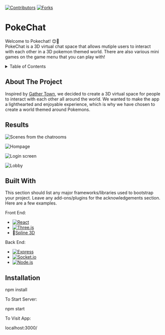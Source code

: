 [![Contributors][contributors-shield]][contributors-url]
[![Forks][forks-shield]][forks-url]
# PokeChat
Welcome to Pokechat! 😊🙌 <br>
PokeChat is a 3D virtual chat space that allows mutiple users to interact with each other in a 3D pokemon themed world. There are also various mini games on the game menu that you can play with!


<!-- TABLE OF CONTENTS -->
<details>
  <summary>Table of Contents</summary>
  <ol>
    <li>
      <a href="#about-the-project">About The Project</a>
    </li>
    <li>
      <a href="#results">Results</a>
    </li>
     <li><a href="#built-with">Built With</a></li>
    <li>
      <a href="#getting-started">Getting Started</a>
    </li>
    <li><a href="#installation">Installation</a></li>
  </ol>
</details>

## About The Project
Inspired by [Gather Town](https://www.gather.town/), we decided to create a 3D virtual space for people to interact with each other all around the world. We wanted to make the app a lighthearted and enjoyable experience, which is why we have chosen to create a world themed around Pokemons.

## Results
![Scenes from the chatrooms](https://github.com/teedrm/final/blob/master/docs/pokechat1.gif)

![Hompage](https://github.com/teedrm/final/blob/master/docs/Screenshot%202023-02-16%20at%203.31.32%20PM.png)

![Login screen](https://github.com/teedrm/final/blob/master/docs/Screenshot%202023-02-16%20at%203.34.12%20PM.png)

![Lobby](https://github.com/teedrm/final/blob/master/docs/Screenshot%202023-02-16%20at%203.32.13%20PM.png)


## Built With
This section should list any major frameworks/libraries used to bootstrap your project. Leave any add-ons/plugins for the acknowledgements section. Here are a few examples.

Front End:
* [![React][React.js]][React-url]
* [![Three.js][Three.js]][Three.js-url]
* 🌈[Spline 3D](https://spline.design/)

Back End:
* [![Express][Express.js]][Express-url]
* [![Socket.io][Socket.io]][Socket-url]
* [![Node.js][Node.js]][Node.js-url]

<!-- MARKDOWN LINKS & IMAGES -->
[contributors-shield]: https://img.shields.io/badge/Contributors-3-orange
[contributors-url]: https://github.com/teedrm/final/graphs/contributors
[forks-shield]: https://img.shields.io/badge/Forks-0-blue
[forks-url]: https://github.com/teedrm/final/network/members

[React.js]: https://img.shields.io/badge/React-20232A?style=for-the-badge&logo=react&logoColor=61DAFB
[React-url]: https://reactjs.org/
[Express.js]: https://img.shields.io/badge/express.js-%23404d59.svg?style=for-the-badge&logo=express&logoColor=%2361DAFB
[Express-url]: https://vuejs.org/
[Socket.io]: https://img.shields.io/badge/Socket.io-black?style=for-the-badge&logo=socket.io&badgeColor=010101
[Socket-url]: https://socket.io/
[Three.js]: https://img.shields.io/badge/threejs-black?style=for-the-badge&logo=three.js&logoColor=white
[Three.js-url]: https://threejs.org/
[Node.js]: https://img.shields.io/badge/node.js-6DA55F?style=for-the-badge&logo=node.js&logoColor=white
[Node.js-url]: https://nodejs.org/en/
<!-- https://github.com/Ileriayo/markdown-badges#markdown-badges -->


## Installation

npm install

To Start Server:

npm start

To Visit App:

localhost:3000/